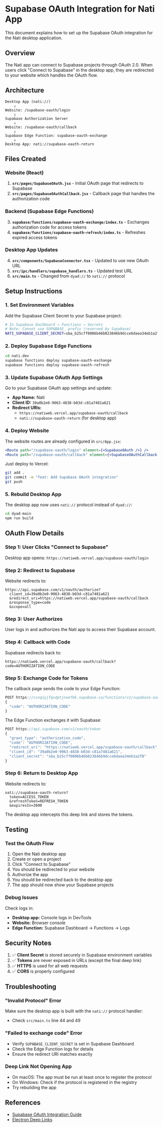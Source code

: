 # Supabase OAuth Integration for Nati App

This document explains how to set up the Supabase OAuth integration for the Nati desktop application.

## Overview

The Nati app can connect to Supabase projects through OAuth 2.0. When users click "Connect to Supabase" in the desktop app, they are redirected to your website which handles the OAuth flow.

## Architecture

```
Desktop App (nati://) 
    ↓
Website: /supabase-oauth/login
    ↓
Supabase Authorization Server
    ↓
Website: /supabase-oauth/callback
    ↓
Supabase Edge Function: supabase-oauth-exchange
    ↓
Desktop App: nati://supabase-oauth-return
```

## Files Created

### Website (React)
1. **`src/pages/SupabaseOAuth.jsx`** - Initial OAuth page that redirects to Supabase
2. **`src/pages/SupabaseOAuthCallback.jsx`** - Callback page that handles the authorization code

### Backend (Supabase Edge Functions)
3. **`supabase/functions/supabase-oauth-exchange/index.ts`** - Exchanges authorization code for access tokens
4. **`supabase/functions/supabase-oauth-refresh/index.ts`** - Refreshes expired access tokens

### Desktop App Updates
4. **`src/components/SupabaseConnector.tsx`** - Updated to use new OAuth URL
5. **`src/ipc/handlers/supabase_handlers.ts`** - Updated test URL
6. **`src/main.ts`** - Changed from `dyad://` to `nati://` protocol

## Setup Instructions

### 1. Set Environment Variables

Add the Supabase Client Secret to your Supabase project:

```bash
# In Supabase Dashboard → Functions → Secrets
# Note: Cannot use SUPABASE_ prefix (reserved by Supabase)
NATI_SUPABASE_CLIENT_SECRET=sba_b25cff0006b46b023846b9dcce6daea34eb1a2f8
```

### 2. Deploy Supabase Edge Functions

```bash
cd nati.dev
supabase functions deploy supabase-oauth-exchange
supabase functions deploy supabase-oauth-refresh
```

### 3. Update Supabase OAuth App Settings

Go to your Supabase OAuth app settings and update:

- **App Name:** Nati
- **Client ID:** `39a0b2e0-9063-4838-b03d-c81a7481a621`
- **Redirect URIs:** 
  - `https://natiweb.vercel.app/supabase-oauth/callback`
  - `nati://supabase-oauth-return` (for desktop app)

### 4. Deploy Website

The website routes are already configured in `src/App.jsx`:

```jsx
<Route path="/supabase-oauth/login" element={<SupabaseOAuth />} />
<Route path="/supabase-oauth/callback" element={<SupabaseOAuthCallback />} />
```

Just deploy to Vercel:

```bash
git add .
git commit -m "feat: Add Supabase OAuth integration"
git push
```

### 5. Rebuild Desktop App

The desktop app now uses `nati://` protocol instead of `dyad://`:

```bash
cd dyad-main
npm run build
```

## OAuth Flow Details

### Step 1: User Clicks "Connect to Supabase"

Desktop app opens: `https://natiweb.vercel.app/supabase-oauth/login`

### Step 2: Redirect to Supabase

Website redirects to:
```
https://api.supabase.com/v1/oauth/authorize?
  client_id=39a0b2e0-9063-4838-b03d-c81a7481a621
  &redirect_uri=https://natiweb.vercel.app/supabase-oauth/callback
  &response_type=code
  &scope=all
```

### Step 3: User Authorizes

User logs in and authorizes the Nati app to access their Supabase account.

### Step 4: Callback with Code

Supabase redirects back to:
```
https://natiweb.vercel.app/supabase-oauth/callback?code=AUTHORIZATION_CODE
```

### Step 5: Exchange Code for Tokens

The callback page sends the code to your Edge Function:

```javascript
POST https://cvsqiyjfqvdptjnxefbk.supabase.co/functions/v1/supabase-oauth-exchange
{
  "code": "AUTHORIZATION_CODE"
}
```

The Edge Function exchanges it with Supabase:

```javascript
POST https://api.supabase.com/v1/oauth/token
{
  "grant_type": "authorization_code",
  "code": "AUTHORIZATION_CODE",
  "redirect_uri": "https://natiweb.vercel.app/supabase-oauth/callback",
  "client_id": "39a0b2e0-9063-4838-b03d-c81a7481a621",
  "client_secret": "sba_b25cff0006b46b023846b9dcce6daea34eb1a2f8"
}
```

### Step 6: Return to Desktop App

Website redirects to:
```
nati://supabase-oauth-return?
  token=ACCESS_TOKEN
  &refreshToken=REFRESH_TOKEN
  &expiresIn=3600
```

The desktop app intercepts this deep link and stores the tokens.

## Testing

### Test the OAuth Flow

1. Open the Nati desktop app
2. Create or open a project
3. Click "Connect to Supabase"
4. You should be redirected to your website
5. Authorize the app
6. You should be redirected back to the desktop app
7. The app should now show your Supabase projects

### Debug Issues

Check logs in:
- **Desktop app:** Console logs in DevTools
- **Website:** Browser console
- **Edge Function:** Supabase Dashboard → Functions → Logs

## Security Notes

1. ✅ **Client Secret** is stored securely in Supabase environment variables
2. ✅ **Tokens** are never exposed in URLs (except the final deep link)
3. ✅ **HTTPS** is used for all web requests
4. ✅ **CORS** is properly configured

## Troubleshooting

### "Invalid Protocol" Error

Make sure the desktop app is built with the `nati://` protocol handler:
- Check `src/main.ts` line 44 and 49

### "Failed to exchange code" Error

- Verify `SUPABASE_CLIENT_SECRET` is set in Supabase Dashboard
- Check the Edge Function logs for details
- Ensure the redirect URI matches exactly

### Deep Link Not Opening App

- On macOS: The app must be run at least once to register the protocol
- On Windows: Check if the protocol is registered in the registry
- Try rebuilding the app

## References

- [Supabase OAuth Integration Guide](https://supabase.com/docs/guides/integrations/build-a-supabase-integration)
- [Electron Deep Links](https://www.electronjs.org/docs/latest/tutorial/launch-app-from-url-in-another-app)

